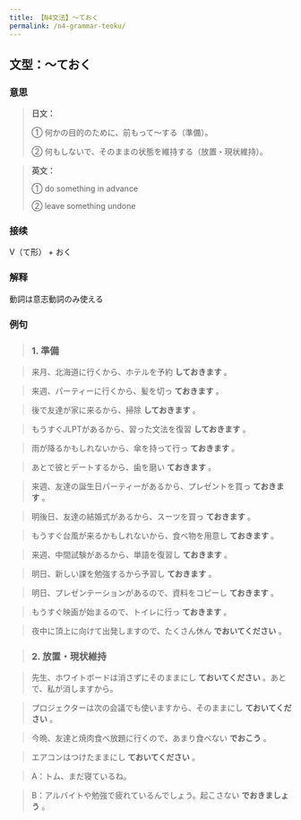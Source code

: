 ```yaml
---
title: 【N4文法】〜ておく
permalink: /n4-grammar-teoku/
---
```


## 文型：〜ておく

### 意思

> **日文：**
> 
> ① 何かの目的のために、前もって～する（準備）。
> 
> ② 何もしないで、そのままの状態を維持する（放置・現状維持）。


> **英文：**
> 
> ① do something in advance
> 
> ② leave something undone


### 接续

V（て形） + おく

### 解释

動詞は意志動詞のみ使える

### 例句

> ### 1\. 準備

> 来月、北海道に行くから、ホテルを予約 **しておきます** 。

> 来週、パーティーに行くから、髪を切っ **ておきます** 。

> 後で友達が家に来るから、掃除 **しておきます** 。

> もうすぐJLPTがあるから、習った文法を復習 **しておきます** 。

> 雨が降るかもしれないから、傘を持って行っ **ておきます** 。

> あとで彼とデートするから、歯を磨い **ておきます** 。

> 来週、友達の誕生日パーティーがあるから、プレゼントを買っ **ておきます** 。

> 明後日、友達の結婚式があるから、スーツを買っ **ておきます** 。

> もうすぐ台風が来るかもしれないから、食べ物を用意し **ておきます** 。

> 来週、中間試験があるから、単語を復習し **ておきます** 。

> 明日、新しい課を勉強するから予習し **ておきます** 。

> 明日、プレゼンテーションがあるので、資料をコピーし **ておきます** 。

> もうすぐ映画が始まるので、トイレに行っ **ておきます** 。

> 夜中に頂上に向けて出発しますので、たくさん休ん **でおいてください** 。

> ### 2\. 放置・現状維持

> 先生、ホワイトボードは消さずにそのままにし **ておいてください** 。あとで、私が消しますから。

> プロジェクターは次の会議でも使いますから、そのままにし **ておいてください** 。

> 今晩、友達と焼肉食べ放題に行くので、あまり食べない **でおこう** 。

> エアコンはつけたままにし **ておいてください** 。

> A：トム、まだ寝ているね。

> B：アルバイトや勉強で疲れているんでしょう。起こさない **でおきましょう** 。

